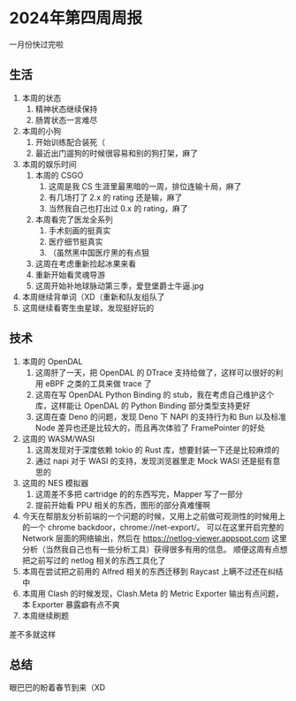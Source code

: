 # 2024年第四周周报

一月份快过完啦

## 生活

1. 本周的状态
    1. 精神状态继续保持
    2. 肠胃状态一言难尽
2. 本周的小狗
    1. 开始训练配合装死（
    2. 最近出门遛狗的时候很容易和别的狗打架，麻了
3. 本周的娱乐时间
    1. 本周的 CSGO
        1. 这周是我 CS 生涯里最黑暗的一周，排位连输十局，麻了
        2. 有几场打了 2.x 的 rating 还是输，麻了
        3. 当然我自己也打出过 0.x 的 rating，麻了
    2. 本周看完了医龙全系列
        1. 手术刻画的挺真实
        2. 医疗细节挺真实
        3. （虽然黑中国医疗黑的有点狠
    3. 这周在考虑重新捡起冰果来看
    4. 重新开始看灵魂导游
    5. 这周开始补地球脉动第三季，爱登堡爵士牛逼.jpg
4. 本周继续背单词（XD（重新和队友组队了
5. 这周继续看寄生虫星球，发现挺好玩的

## 技术

1. 本周的 OpenDAL
    1. 这周肝了一天，把 OpenDAL 的 DTrace 支持给做了，这样可以很好的利用 eBPF 之类的工具来做 trace 了
    2. 这周在写 OpenDAL Python Binding 的 stub，我在考虑自己维护这个库，这样能让 OpenDAL 的 Python Binding 部分类型支持更好
    3. 这周在查 Deno 的问题，发现 Deno 下 NAPI 的支持行为和 Bun 以及标准 Node 差异也还是比较大的，而且再次体验了 FramePointer 的好处
2. 这周的 WASM/WASI
    1. 这周发现对于深度依赖 tokio 的 Rust 库，想要封装一下还是比较麻烦的
    2. 通过 napi 对于 WASI 的支持，发现浏览器里走 Mock WASI 还是挺有意思的
3. 这周的 NES 模拟器
    1. 这周差不多把 cartridge 的的东西写完，Mapper 写了一部分
    2. 提前开始看 PPU 相关的东西，图形的部分真难懂啊
4. 今天在帮朋友分析前端的一个问题的时候，又用上之前做可观测性的时候用上的一个 chrome backdoor，chrome://net-export/。 可以在这里开启完整的 Network 层面的网络输出，然后在 <https://netlog-viewer.appspot.com> 这里分析（当然我自己也有一些分析工具）获得很多有用的信息。 顺便这周有点想把之前写过的 netlog 相关的东西工具化了
5. 本周在尝试把之前用的 Alfred 相关的东西迁移到 Raycast 上瞒不过还在纠结中
6. 本周用 Clash 的时候发现，Clash.Meta 的 Metric Exporter 输出有点问题，本 Exporter 暴露癖有点不爽
7. 本周继续刷题

差不多就这样

## 总结

眼巴巴的盼着春节到来（XD
